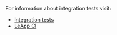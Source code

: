 For information about integration tests visit: 
* [Integration tests](http://leapp.readthedocs.io/en/latest/integration-tests.html)
* [LeApp CI](http://leapp.readthedocs.io/en/latest/centosci.html)
